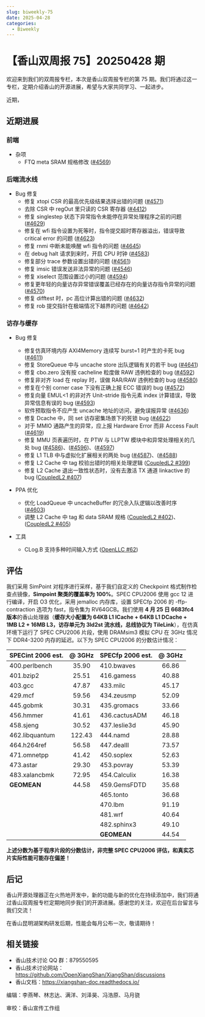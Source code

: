 ```yaml
---
slug: biweekly-75
date: 2025-04-28
categories:
  - Biweekly
---
```


# 【香山双周报 75】20250428 期

欢迎来到我们的双周报专栏，本次是香山双周报专栏的第 75 期。我们将通过这一专栏，定期介绍香山的开源进展，希望与大家共同学习、一起进步。

近期，


<!-- more -->

## 近期进展

### 前端

- 杂项
    - FTQ meta SRAM 规格修改 ([#4569](https://github.com/OpenXiangShan/XiangShan/pull/4569))

### 后端流水线

- Bug 修复
    - 修复 xtopi CSR 的最高优先级结果选择出错的问题 ([#4571](https://github.com/OpenXiangShan/XiangShan/pull/4571))
    - 去除 CSR 中 regOut 里只读的 CSR 寄存器 ([#4412](https://github.com/OpenXiangShan/XiangShan/pull/4412))
    - 修复 singlestep 状态下异常指令未能停在异常处理程序之前的问题 ([#4629](https://github.com/OpenXiangShan/XiangShan/pull/4629))
    - 修复在 wfi 指令设置为死等时，指令提交超时寄存器溢出，错误导致 critical error 的问题 ([#4623](https://github.com/OpenXiangShan/XiangShan/pull/4623))
    - 修复 rnmi 中断未能唤醒 wfi 指令的问题 ([#4645](https://github.com/OpenXiangShan/XiangShan/pull/4645))
    - 在 debug halt 请求到来时，开启 CPU 时钟 ([#4583](https://github.com/OpenXiangShan/XiangShan/pull/4583))
    - 修复部分 trace 参数设置出错的问题 ([#4561](https://github.com/OpenXiangShan/XiangShan/pull/4561))
    - 修复 imsic 错误发送非法异常的问题 ([#4546](https://github.com/OpenXiangShan/XiangShan/pull/4546))
    - 修复 xiselect 范围设置过小的问题 ([#4594](https://github.com/OpenXiangShan/XiangShan/pull/4594))
    - 修复更年轻的向量访存异常错误覆盖已经存在的向量访存指令异常的问题 ([#4570](https://github.com/OpenXiangShan/XiangShan/pull/4570))
    - 修复 difftest 时，pc 高位计算出错的问题 ([#4632](https://github.com/OpenXiangShan/XiangShan/pull/4632))
    - 修复 rob 提交指针在极端情况下越界的问题 ([#4642](https://github.com/OpenXiangShan/XiangShan/pull/4642))

### 访存与缓存

- Bug 修复
    - 修复仿真环境内存 AXI4Memory 连续写 burst=1 时产生的卡死 bug ([#4611](https://github.com/OpenXiangShan/XiangShan/pull/4611))
    - 修复 StoreQueue 中与 uncache store 出队逻辑有关的若干 bug ([#4641](https://github.com/OpenXiangShan/XiangShan/pull/4641))
    - 修复 cbo.zero 没有按 cacheline 粒度做 RAW 违例检查的 bug ([#4592](https://github.com/OpenXiangShan/XiangShan/pull/4592))
    - 修复非对齐 load 在 replay 时，误做 RAR/RAW 违例检查的 bug ([#4580](https://github.com/OpenXiangShan/XiangShan/pull/4580))
    - 修复在个别 corner case 下没有正确上报 ECC 错误的 bug ([#4572](https://github.com/OpenXiangShan/XiangShan/pull/4572))
    - 修复向量 EMUL<1 的非对齐 Unit-stride 指令元素 index 计算错误，导致异常信息有误的 bug ([#4593](https://github.com/OpenXiangShan/XiangShan/pull/4593))
    - 软件预取指令不应产生 uncache 地址的访问，避免误报异常 ([#4636](https://github.com/OpenXiangShan/XiangShan/pull/4636))
    - 修复 Dcache 中，同 set 访存密集场景下的死锁 bug ([#4622](https://github.com/OpenXiangShan/XiangShan/pull/4622))
    - 对于 MMIO 通路产生的异常，应上报 Hardware Error 而非 Access Fault ([#4619](https://github.com/OpenXiangShan/XiangShan/pull/4619))
    - 修复 MMU 页表遍历时，在 PTW 与 LLPTW 模块中和异常处理相关的几处 bug ([#4586](https://github.com/OpenXiangShan/XiangShan/pull/4586))、([#4596](https://github.com/OpenXiangShan/XiangShan/pull/4596))、([#4597](https://github.com/OpenXiangShan/XiangShan/pull/4597))
    - 修复 L1 TLB 中与虚拟化扩展相关的两处 bug ([#4587](https://github.com/OpenXiangShan/XiangShan/pull/4587))、([#4588](https://github.com/OpenXiangShan/XiangShan/pull/4588))
    - 修复 L2 Cache 中 tag 校验出错时的相关处理逻辑 ([CoupledL2 #399](https://github.com/OpenXiangShan/CoupledL2/pull/399))
    - 修复 L2 Cache 退出一致性状态时，没有去激活 TX 通道 linkactive 的 bug ([CoupledL2 #407](https://github.com/OpenXiangShan/CoupledL2/pull/407))

- PPA 优化
    - 优化 LoadQueue 中 uncacheBuffer 的冗余入队逻辑以改善时序 ([#4603](https://github.com/OpenXiangShan/XiangShan/pull/4603))
    - 调整 L2 Cache 中 tag 和 data SRAM 规格 ([CoupledL2 #402](https://github.com/OpenXiangShan/CoupledL2/pull/402))、([CoupledL2 #405](https://github.com/OpenXiangShan/CoupledL2/pull/405))

- 工具
    - CLog.B 支持多种时间输入方式 ([OpenLLC #62](https://github.com/OpenXiangShan/OpenLLC/pull/62))


## 评估

我们采用 SimPoint 对程序进行采样，基于我们自定义的 Checkpoint 格式制作检查点镜像，**Simpoint 聚类的覆盖率为 100%**。SPEC CPU2006 使用 gcc 12 进行编译，开启 O3 优化，采用 jemalloc 内存库，设置 SPECfp 2006 的 -ffp-contraction 选项为 fast，指令集为 RV64GCB。我们使用 **4 月 25 日 6683fc4 版本**的香山处理器（**缓存大小配置为 64KB L1 ICache + 64KB L1 DCache + 1MB L2 + 16MB L3，访存单元为 3ld2st 流水线，总线协议为 TileLink**），在仿真环境下运行了 SPEC CPU2006 片段，使用 DRAMsim3 模拟 CPU 在 3GHz 情况下 DDR4-3200 内存的延迟。以下为 SPEC CPU2006 的分数估计情况：

| SPECint 2006 est. | @ 3GHz | SPECfp 2006 est.  | @ 3GHz |
| :---------------- | :----: | :---------------- | :----: |
| 400.perlbench     | 35.90  | 410.bwaves        | 66.86  |
| 401.bzip2         | 25.51  | 416.gamess        | 40.88  |
| 403.gcc           | 47.87  | 433.milc          | 45.17  |
| 429.mcf           | 59.56  | 434.zeusmp        | 52.09  |
| 445.gobmk         | 30.31  | 435.gromacs       | 33.66  |
| 456.hmmer         | 41.61  | 436.cactusADM     | 46.18  |
| 458.sjeng         | 30.52  | 437.leslie3d      | 45.90  |
| 462.libquantum    | 122.43 | 444.namd          | 28.88  |
| 464.h264ref       | 56.58  | 447.dealII        | 73.57  |
| 471.omnetpp       | 41.42  | 450.soplex        | 52.63  |
| 473.astar         | 29.30  | 453.povray        | 53.39  |
| 483.xalancbmk     | 72.95  | 454.Calculix      | 16.38  |
| **GEOMEAN**       | 44.58  | 459.GemsFDTD      | 35.68  |
|                   |        | 465.tonto         | 36.68  |
|                   |        | 470.lbm           | 91.19  |
|                   |        | 481.wrf           | 40.64  |
|                   |        | 482.sphinx3       | 49.10  |
|                   |        | **GEOMEAN**       | 44.54  |

**上述分数为基于程序片段的分数估计，非完整 SPEC CPU2006 评估，和真实芯片实际性能可能存在偏差！**

## 后记

香山开源处理器正在火热地开发中，新的功能与新的优化在持续添加中，我们将通过香山双周报专栏定期地同步我们的开源进展。感谢您的关注，欢迎在后台留言与我们交流！

在香山昆明湖架构研发后期，性能会每月公布一次，敬请期待！

## 相关链接

* 香山技术讨论 QQ 群：879550595
* 香山技术讨论网站：https://github.com/OpenXiangShan/XiangShan/discussions
* 香山文档：https://xiangshan-doc.readthedocs.io/

编辑：李燕琴、林志达、满洋、刘泽昊、冯浩原、马月骁

审校：香山宣传工作组
